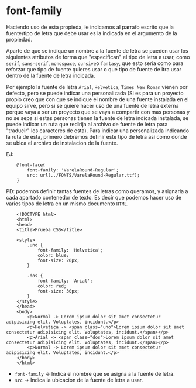 # font-family
Haciendo uso de esta propieda, le indicamos al parrafo escrito que la fuente/tipo de letra que debe usar es la indicada en el argumento de la propiedad.

Aparte de que se indique un nombre a la fuente de letra se pueden usar los siguientes atributos de forma que "especifican" el tipo de letra a usar, como `serif`, `sans-serif`, `monospace`, `cursive`o `fantasy`, que esto seria como para reforzar que tipo de fuente quieres usar o que tipo de fuente de ltra usar dentro de la fuente de letra indicada.

Por ejemplo la fuente de letra `Arial`, `Helvetica`, `Times New Roman` vienen por defecto, pero se puede indicar una personalizada (Si es para un proyecto propio creo que con que se indique el nombre de una fuente instalada en el equipo sirve, pero si se quiere hacer uso de una fuente de letra externa porque vaya a ser un proyecto que se vaya a compartir con mas personas y no se sepa si estas personas tienen la fuente de letra indicada instalada, se puede indicar un ruta que redirija al archivo de fuente de letra para "traducir" los caracteres de esta). Para indicar una personalizada indicando la ruta de esta, primero debremos definir este tipo de letra así como donde se ubica el archivo de instalacion de la fuente.

EJ:
```
    @font-face{
        font-family: 'VarelaRound-Regular';
        src: url(../FONTS/VarelaRound-Regular.ttf);
    }
```

PD: podemos definir tantas fuentes de letras como queramos, y asignarla a cada apartado contenedor de texto. Es decir que podemos hacer uso de varios tipos de letra en un mismo documento `HTML`.

```
    <!DOCTYPE html>
    <html>
    <head>
    <title>Prueba CSS</title>

    <style>
        .uno {
            font-family: 'Helvetica';
            color: blue;
            font-size: 20px;
        }

        .dos {
            font-family: 'Arial';
            color: red;
            font-size: 30px;
        }
    </style>
    </head>
    <body>
        <p>Normal -> Lorem ipsum dolor sit amet consectetur adipisicing elit. Voluptates, incidunt.</p>
        <p>Helvetica -> <span class="uno">Lorem ipsum dolor sit amet consectetur adipisicing elit. Voluptates, incidunt.</span></p>
        <p>Arial -> <span class="dos">Lorem ipsum dolor sit amet consectetur adipisicing elit. Voluptates, incidunt.</span></p>
        <p>Normal -> Lorem ipsum dolor sit amet consectetur adipisicing elit. Voluptates, incidunt.</p>
    </body>
    </html>
```
* `font-family` -> Indica el nombre que se asigna a la fuente de letra.
* `src` -> Indica la ubicacion de la fuente de letra a usar.
